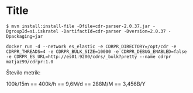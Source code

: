 # Title

```
$ mvn install:install-file -Dfile=cdr-parser-2.0.37.jar -DgroupId=si.iskratel -DartifactId=cdr-parser -Dversion=2.0.37 -Dpackaging=jar
```



```
docker run -d --network es_elastic -e CDRPR_DIRECTORY=/opt/cdr -e CDRPR_THREADS=4 -e CDRPR_BULK_SIZE=10000 -e CDRPR_DEBUG_ENABLED=false -e CDRPR_ES_URL=http://es01:9200/cdrs/_bulk?pretty --name cdrpr matjaz99/cdrpr:1.0
```


Število metrik:

100k/15m == 400k/h == 9,6M/d == 288M/M == 3,456B/Y



